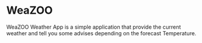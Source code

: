 # WeaZOO
WeaZOO Weather App is a simple application that provide the current weather and tell you some advises depending on the forecast Temperature.
